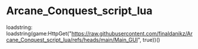 # Arcane_Conquest_script_lua

loadstring: loadstring(game:HttpGet("https://raw.githubusercontent.com/finaldanikz/Arcane_Conquest_script_lua/refs/heads/main/Main_GUI", true))()


